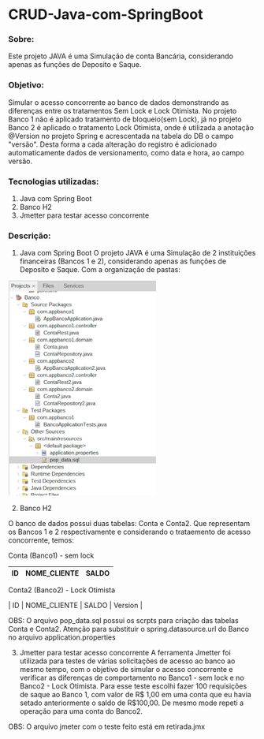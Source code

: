 # CRUD-Java-com-SpringBoot

### Sobre:
Este projeto JAVA é uma Simulação de conta Bancária, considerando apenas as funções de Deposito e Saque.

### Objetivo: 
Simular o acesso concorrente ao banco de dados demonstrando as diferenças entre os tratamentos Sem Lock e Lock Otimista. 
No projeto Banco 1 não é aplicado tratamento de bloqueio(sem Lock), já no projeto Banco 2 é aplicado o tratamento Lock Otimista, onde é utilizada a anotação @Version no projeto Spring e acrescentada na tabela do DB o campo "versão". Desta forma a cada alteração do registro é adicionado automaticamente dados de versionamento, como data e hora, ao campo versão.

### Tecnologias utilizadas:
1. Java com Spring Boot
2. Banco H2
3. Jmetter para testar acesso concorrente

### Descrição:
1. Java com Spring Boot
O projeto JAVA é uma Simulação de 2 instituições financeiras (Bancos 1 e 2), considerando apenas as funções de Deposito e Saque. Com a organização de pastas:

![projeto Banco](img/pastas.png)

2. Banco H2

O banco de dados possui duas tabelas: Conta e Conta2. Que representam os Bancos 1 e 2 respectivamente e considerando o trataemento de acesso concorrente, temos:

Conta (Banco1) - sem lock

| ID | NOME_CLIENTE | SALDO |
|----------|:-------------:|------:|

Conta2 (Banco2) - Lock Otimista

| ID | NOME_CLIENTE | SALDO | Version |

OBS: O arquivo pop_data.sql possui os scrpts para criação das tabelas Conta e Conta2.
Atenção para substituir o spring.datasource.url do Banco no arquivo application.properties

3. Jmetter para testar acesso concorrente
A ferramenta Jmetter foi utilizada para testes de várias solicitações de acesso ao banco ao mesmo tempo, com o objetivo de simular o acesso concorrente e verificar as diferenças de comportamento no Banco1 - sem lock e no Banco2 - Lock Otimista. Para esse teste escolhi fazer 100 requisições de saque ao Banco 1, com valor de R$ 1,00 em uma conta que eu havia setado anteriormente o saldo de R$100,00. De mesmo mode repeti a operação para uma conta do Banco2.

OBS: O arquivo jmeter com o teste feito está em retirada.jmx








